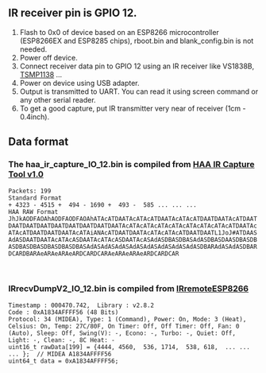 <h2>IR receiver pin is GPIO 12.</h2>
<p>   
<ol>
<li>Flash to 0x0 of device based on an ESP8266 microcontroller (ESP8266EX and ESP8285 chips), rboot.bin and blank_config.bin is not needed.</li>
<li>Power off device.</li>
<li>Connect receiver data pin to GPIO 12 using an IR receiver like VS1838B, <a href="https://www.vishay.com/en/product/82484/">TSMP1138</a> ...</li>
<li>Power on device using USB adapter.</li>
<li>Output is transmitted to UART. You can read it using screen command or any other serial reader.</li>
<li>To get a good capture, put IR transmitter very near of receiver (1cm - 0.4inch).</li>
</ol>
</p>
<h2>Data format </h2>
<h3>The haa_ir_capture_IO_12.bin is compiled from <a href="https://github.com/RavenSystem/esp-homekit-devices/releases/tag/HAAIR_1.0.0">HAA IR Capture Tool v1.0</a></h3>
<p>

`Packets: 199`
<br>`Standard Format`
<br>`+ 4323 - 4515 +  494 - 1690 +  493 -  585 ... ... ...`
<br>`HAA RAW Format`
<br>
`
JhJkAODFAOAhAODFAODFAOAhATAcATDAATAcATAcATDAATAcATAcATDAATDAATAcATDAATDAATDAATDAATDAATDAATDAATDAATDAATAcATAcATAcATAcATAcATAcATAcATAcATDAATAcATAcATDAATDAATDAATAcATAiANAcATDAATDAATAcATAcATAcATDAATDAATL1JoJ#ATDAASAdASDAATDAATAcATAcASDAATAcATAcASDAATAcASAdASDBASDBASAdASDBASDAASDBASDBASDBASDBASDBASDBASDBASAdASAdASAdASAdASAdASAdASAdASAdASDBARAdASAdASDBARDCARDBARAeARAeARAeARDCARDCARAeARAeARAeARDCARDCAR
`
</p>
<p>
<br>
<h3>IRrecvDumpV2_IO_12.bin is compiled from <a href="https://github.com/crankyoldgit/IRremoteESP8266">IRremoteESP8266</a></h3>

`Timestamp : 000470.742,  Library : v2.8.2`
<br>
`Code : 0xA1834AFFFF56 (48 Bits)`
<br>
`Protocol: 34 (MIDEA), Type: 1 (Command), Power: On, Mode: 3 (Heat), Celsius: On, Temp: 27C/80F, On Timer: Off, Off Timer: Off, Fan: 0 (Auto), Sleep: Off, Swing(V): -, Econo: -, Turbo: -, Quiet: Off, Light: -, Clean: -, 8C Heat: -`
<br>
`uint16_t rawData[199] = {4444, 4560,  536, 1714,  538, 618,  ... ... ... };  // MIDEA A1834AFFFF56`
<br>
`uint64_t data = 0xA1834AFFFF56;`
</p>
